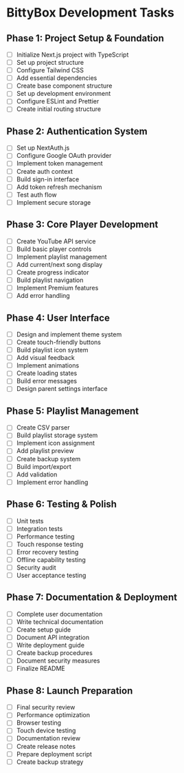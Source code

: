# BittyBox Development Tasks

## Phase 1: Project Setup & Foundation
- [ ] Initialize Next.js project with TypeScript
- [ ] Set up project structure
- [ ] Configure Tailwind CSS
- [ ] Add essential dependencies
- [ ] Create base component structure
- [ ] Set up development environment
- [ ] Configure ESLint and Prettier
- [ ] Create initial routing structure

## Phase 2: Authentication System
- [ ] Set up NextAuth.js
- [ ] Configure Google OAuth provider
- [ ] Implement token management
- [ ] Create auth context
- [ ] Build sign-in interface
- [ ] Add token refresh mechanism
- [ ] Test auth flow
- [ ] Implement secure storage

## Phase 3: Core Player Development
- [ ] Create YouTube API service
- [ ] Build basic player controls
- [ ] Implement playlist management
- [ ] Add current/next song display
- [ ] Create progress indicator
- [ ] Build playlist navigation
- [ ] Implement Premium features
- [ ] Add error handling

## Phase 4: User Interface
- [ ] Design and implement theme system
- [ ] Create touch-friendly buttons
- [ ] Build playlist icon system
- [ ] Add visual feedback
- [ ] Implement animations
- [ ] Create loading states
- [ ] Build error messages
- [ ] Design parent settings interface

## Phase 5: Playlist Management
- [ ] Create CSV parser
- [ ] Build playlist storage system
- [ ] Implement icon assignment
- [ ] Add playlist preview
- [ ] Create backup system
- [ ] Build import/export
- [ ] Add validation
- [ ] Implement error handling

## Phase 6: Testing & Polish
- [ ] Unit tests
- [ ] Integration tests
- [ ] Performance testing
- [ ] Touch response testing
- [ ] Error recovery testing
- [ ] Offline capability testing
- [ ] Security audit
- [ ] User acceptance testing

## Phase 7: Documentation & Deployment
- [ ] Complete user documentation
- [ ] Write technical documentation
- [ ] Create setup guide
- [ ] Document API integration
- [ ] Write deployment guide
- [ ] Create backup procedures
- [ ] Document security measures
- [ ] Finalize README

## Phase 8: Launch Preparation
- [ ] Final security review
- [ ] Performance optimization
- [ ] Browser testing
- [ ] Touch device testing
- [ ] Documentation review
- [ ] Create release notes
- [ ] Prepare deployment script
- [ ] Create backup strategy
